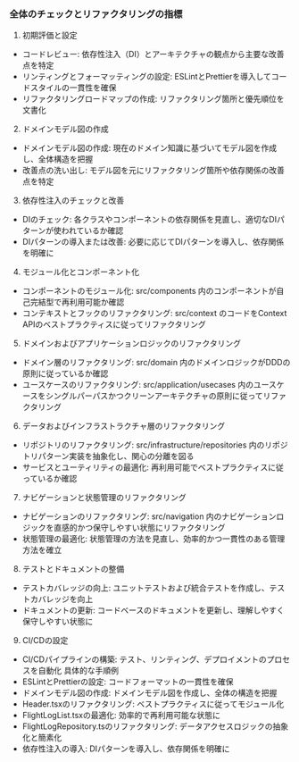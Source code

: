 ### 全体のチェックとリファクタリングの指標
1. 初期評価と設定
- コードレビュー: 依存性注入（DI）とアーキテクチャの観点から主要な改善点を特定
- リンティングとフォーマッティングの設定: ESLintとPrettierを導入してコードスタイルの一貫性を確保
- リファクタリングロードマップの作成: リファクタリング箇所と優先順位を文書化
2. ドメインモデル図の作成
- ドメインモデル図の作成: 現在のドメイン知識に基づいてモデル図を作成し、全体構造を把握
- 改善点の洗い出し: モデル図を元にリファクタリング箇所や依存関係の改善点を特定
3. 依存性注入のチェックと改善
- DIのチェック: 各クラスやコンポーネントの依存関係を見直し、適切なDIパターンが使われているか確認
- DIパターンの導入または改善: 必要に応じてDIパターンを導入し、依存関係を明確に
4. モジュール化とコンポーネント化
- コンポーネントのモジュール化: src/components 内のコンポーネントが自己完結型で再利用可能か確認
- コンテキストとフックのリファクタリング: src/context のコードをContext APIのベストプラクティスに従ってリファクタリング
5. ドメインおよびアプリケーションロジックのリファクタリング
- ドメイン層のリファクタリング: src/domain 内のドメインロジックがDDDの原則に従っているか確認
- ユースケースのリファクタリング: src/application/usecases 内のユースケースをシングルパーパスかつクリーンアーキテクチャの原則に従ってリファクタリング
6. データおよびインフラストラクチャ層のリファクタリング
- リポジトリのリファクタリング: src/infrastructure/repositories 内のリポジトリパターン実装を抽象化し、関心の分離を図る
- サービスとユーティリティの最適化: 再利用可能でベストプラクティスに従っているか確認
7. ナビゲーションと状態管理のリファクタリング
- ナビゲーションのリファクタリング: src/navigation 内のナビゲーションロジックを直感的かつ保守しやすい状態にリファクタリング
- 状態管理の最適化: 状態管理の方法を見直し、効率的かつ一貫性のある管理方法を確立
8. テストとドキュメントの整備
- テストカバレッジの向上: ユニットテストおよび統合テストを作成し、テストカバレッジを向上
- ドキュメントの更新: コードベースのドキュメントを更新し、理解しやすく保守しやすい状態に
9. CI/CDの設定
- CI/CDパイプラインの構築: テスト、リンティング、デプロイメントのプロセスを自動化
具体的な手順例
- ESLintとPrettierの設定: コードフォーマットの一貫性を確保
- ドメインモデル図の作成: ドメインモデル図を作成し、全体の構造を把握
- Header.tsxのリファクタリング: ベストプラクティスに従ってモジュール化
- FlightLogList.tsxの最適化: 効率的で再利用可能な状態に
- FlightLogRepository.tsのリファクタリング: データアクセスロジックの抽象化と簡素化
- 依存性注入の導入: DIパターンを導入し、依存関係を明確に